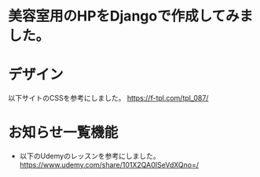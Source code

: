 # 美容室用のHPをDjangoで作成してみました。

# デザイン
以下サイトのCSSを参考にしました。
https://f-tpl.com/tpl_087/

# お知らせ一覧機能
- 以下のUdemyのレッスンを参考にしました。
https://www.udemy.com/share/101X2QA0ISeVdXQno=/